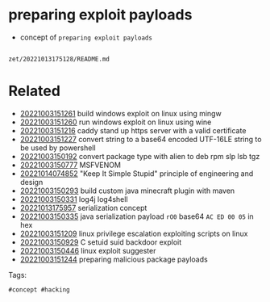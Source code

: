 # preparing exploit payloads

- concept of `preparing exploit payloads`

```
```

` zet/20221013175128/README.md `

# Related

- [20221003151261](/zet/20221003151261/README.md) build windows exploit on linux using mingw
- [20221003151260](/zet/20221003151260/README.md) run windows exploit on linux using wine
- [20221003151216](/zet/20221003151216/README.md) caddy stand up https server with a valid certificate
- [20221003151227](/zet/20221003151227/README.md) convert string to a base64 encoded UTF-16LE string to be used by powershell
- [20221003150192](/zet/20221003150192/README.md) convert package type with alien to deb rpm slp lsb tgz
- [20221003150777](/zet/20221003150777/README.md) MSFVENOM
- [20221014074852](/zet/20221014074852/README.md) "Keep It Simple Stupid" principle of engineering and design
- [20221003150293](/zet/20221003150293/README.md) build custom java minecraft plugin with maven
- [20221003150331](/zet/20221003150331/README.md) log4j log4shell
- [20221013175957](/zet/20221013175957/README.md) serialization concept
- [20221003150335](/zet/20221003150335/README.md) java serialization payload `rO0` base64 `AC ED 00 05` in hex
- [20221003151209](/zet/20221003151209/README.md) linux privilege escalation exploiting scripts on linux
- [20221003150929](/zet/20221003150929/README.md) C setuid suid backdoor exploit
- [20221003150446](/zet/20221003150446/README.md) linux exploit suggester
- [20221003151244](/zet/20221003151244/README.md) preparing malicious package payloads

Tags:

    #concept #hacking
